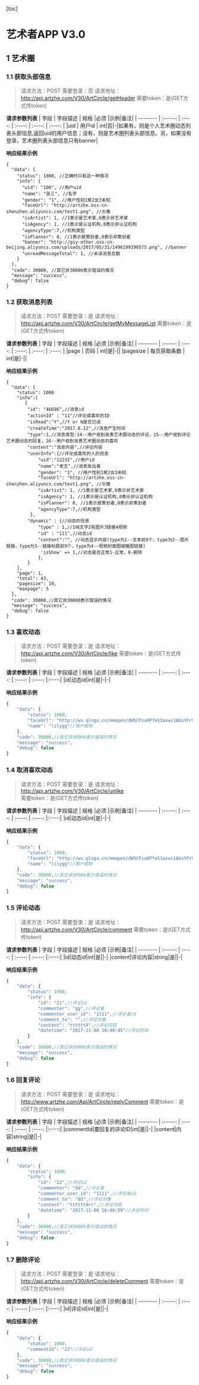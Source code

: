 ﻿[toc]
# 艺术者APP V3.0
## 1 艺术圈
### 1.1 获取头部信息

> 请求方法：POST
> 需要登录：否
> 请求地址：http://api.artzhe.com/V30/ArtCircle/getHeader 
> 需要token：是(GET方式传token)


**请求参数列表**
| 字段        | 字段描述   |  规格  |必须 |示例|备注|
| --------   | :-----:  | :----:  | :----:  | :----:  | :----:  |
|uid  | 用户id | int|否|-|如果有，则是个人艺术圈动态列表头部信息,返回uid的用户信息；没有，则是艺术圈列表头部信息。另，如果没有登录，艺术圈列表头部信息只有banner|


**响应结果示例**
```
{
  "data": {
    "status": 1000, //正确时只有这一种情况
    "info": {
      "uid": "100", //用户uid
      "name": "张三", //名字
      "gender": "1", //用户性别1男2女3未知
      "faceUrl": "http://artzhe.oss-cn-shenzhen.aliyuncs.com/test1.png", //头像
      "isArtist": 1, //1表示是艺术家,0表示非艺术家
      "isAgency": 1, //1表示是认证机构,0表示非认证机构
      "agencyType":7,//机构类型
      "isPlanner": 0, //1表示是策划者,0表示非策划者
      "banner": "http://gsy-other.oss-cn-beijing.aliyuncs.com/uploads/2017/05/31/1496199190575.png", //banner
      "unreadMessageTotal": 1, //未读消息总数
    }
  },
  "code": 30000, //其它非30000表示错误的情况
  "message": "success",
  "debug": false
}

```

### 1.2 获取消息列表

> 请求方法：POST
> 需要登录：是
> 请求地址：http://api.artzhe.com/V30/ArtCircle/getMyMessageList
> 需要token：是(GET方式传token)


**请求参数列表**
| 字段        | 字段描述   |  规格  |必须 |示例|备注|
| --------   | :-----:  | :----:  | :----:  | :----:  | :----:  |
|page  | 页码 | int|是|-||
|pagesize  | 每页获取条数 | int|是|-||


**响应结果示例**
```
{
  "data": {
    "status": 1000 
    "info":[
       {
        "id": "46696",//消息id
        "actionId" : "11"//评论或喜欢的ID
        "isRead":"Y",//Y or N是否已读
        "createTime":"2017.8.12",//消息产生时间
        "type":1,//消息类型:14--用户收到发表艺术圈动态的评论，15--用户收到评论艺术圈动态的回复，16--用户收到发表艺术圈动态的喜欢
        "content":"消息内容",//评论内容
        "userInfo":{//评论或喜欢的人的信息
            "uid":"12232",//用户id
            "name":"老王",//消息发出者
            "gender": "1", //用户性别1男2女3未知
            "faceUrl": "http://artzhe.oss-cn-shenzhen.aliyuncs.com/test1.png", //头像
            "isArtist": 1, //1表示是艺术家,0表示非艺术家
            "isAgency": 1, //1表示是认证机构,0表示非认证机构
            "isPlanner": 0, //1表示是策划者,0表示非策划者
            "agencyType":7,//机构类型
         },
        "dynamic" : {//动态的信息
            "type" : 1,//1纯文字2有图片3链接4视频
            "id" : "111",//动态id
            "content":"", //动态显示内容(type为1--文本前9个，type为2--图片链接，type为3--链接标题前9个，type为4--视频封面图缩略图链接)
             'isShow' => 1,//动态是否正常1-正常，0-删除
            },
        }
    ],
    "page": 1,
    "total": 43,
    "pagesize": 10,
    "maxpage": 5
  },
  "code": 30000,//其它非30000表示错误的情况
  "message": "success",
  "debug": false
}

```

### 1.3 喜欢动态
> 请求方法：POST
> 需要登录：是
> 请求地址：http://api.artzhe.com/V30/ArtCircle/like
> 需要token：是(GET方式传token)

**请求参数列表**
| 字段        | 字段描述   |  规格  |必须 |示例|备注|
| --------   | :-----:  | :----:  | :----:  | :----:  |:----:|
|id|动态id|int|是|-|-|



**响应结果示例**
```javascript
{
    "data": {
        "status": 1000,
        "faceUrl": "http://wx.qlogo.cn/mmopen/dW5CPiaKPfeS3axwc1AUuYFrVLEOproBWHcBwyzicG2PAC935H8hEb23IbricJwHmBia2s8B5EocrXoyJ1ZN5Mu4Zby8vOkCDiazW/0?x-oss-process=image/resize,m_fixed,h_180,w_180,P_10",//用户的头像
        "name": "lilygg"//用户昵称
    },
    "code": 30000,//其它非30000表示错误的情况
    "message": "success",
    "debug": false
}

```


### 1.4 取消喜欢动态
> 请求方法：POST
> 需要登录：是
> 请求地址：http://api.artzhe.com/V30/ArtCircle/unlike  
> 需要token：是(GET方式传token)

**请求参数列表**
| 字段        | 字段描述   |  规格  |必须 |示例|备注|
| --------   | :-----:  | :----:  | :----:  | :----:  |:----:|
|id|动态id|int|是|-|-|



**响应结果示例**
```javascript
{
    "data": {
        "status": 1000,
        "faceUrl": "http://wx.qlogo.cn/mmopen/dW5CPiaKPfeS3axwc1AUuYFrVLEOproBWHcBwyzicG2PAC935H8hEb23IbricJwHmBia2s8B5EocrXoyJ1ZN5Mu4Zby8vOkCDiazW/0?x-oss-process=image/resize,m_fixed,h_180,w_180,P_10",//用户的头像
        "name": "lilygg"//用户昵称
    },
    "code": 30000,//其它非30000表示错误的情况
    "message": "success",
    "debug": false
}
```

### 1.5 评论动态
> 请求方法：POST
> 需要登录：是
> 请求地址：http://api.artzhe.com/V30/ArtCircle/comment
> 需要token：是(GET方式传token)

**请求参数列表**
| 字段        | 字段描述   |  规格  |必须 |示例|备注|
| --------   | :-----:  | :----:  | :----:  | :----:  |:----:|
|id|动态id|int|是||-|
|content|评论内容|string|是||-|

**响应结果示例**
```javascript
{
    "data": {
        "status": 1000,
        "info": {
            "id": "21",//评论id
            "commenter": "gg",//评论者
            "commenter_user_id": "1111",//评论者id
            "comment_to": "",//评论对象
            "content": "tttttt4",//评论内容
            "datetime": "2017-11-08 16:40:45"//评论时间
        }
    },
    "code": 30000,//其它非30000表示错误的情况
    "message": "success",
    "debug": false
}
```

### 1.6 回复评论
> 请求方法：POST
> 需要登录：是
> 请求地址：http://www.artzhe.com/Api/ArtCircle/replyComment
> 需要token：是(GET方式传token)

**请求参数列表**
| 字段        | 字段描述   |  规格  |必须 |示例|备注|
| --------   | :-----:  | :----:  | :----:  | :----:  |:----:|
|commentId|要回复的评论ID|int|是||-|
|content|内容|string|是||-|

**响应结果示例**
```javascript
{
    "data": {
        "status": 1000,
        "info": {
            "id": "22",//评论id
            "commenter": "dd",//评论者
            "commenter_user_id": "1111",//评论者id
            "comment_to": "dd",//评论对象
            "content": "tttttt4rr",//评论内容
            "datetime": "2017-11-08 16:46:59"//评论时间
        }
    },
    "code": 30000,//其它非30000表示错误的情况
    "message": "success",
    "debug": false
}
```

### 1.7 删除评论
> 请求方法：POST
> 需要登录：是
> 请求地址：http://api.artzhe.com/V30/ArtCircle/deleteComment
> 需要token：是(GET方式传token)

**请求参数列表**
| 字段        | 字段描述   |  规格  |必须 |示例|备注|
| --------   | :-----:  | :----:  | :----:  | :----:  |:----:|
|id|评论id|int|是||-|


**响应结果示例**
```javascript
{
    "data": {
        "status": 1000,
        "commentId": "22"//评论id
    },
    "code": 30000,//其它非30000表示错误的情况
    "message": "success",
    "debug": false
}
```




